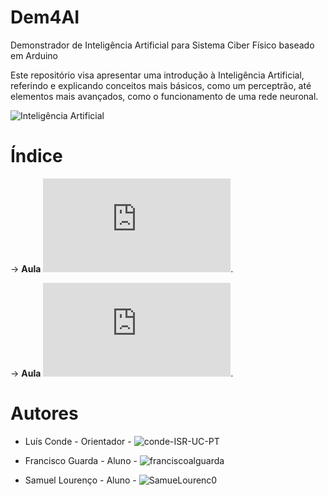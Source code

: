 # Dem4AI
Demonstrador de Inteligência Artificial para Sistema Ciber Físico baseado em Arduino

Este repositório visa apresentar uma introdução à Inteligência Artificial, referindo e explicando conceitos mais básicos, como um perceptrão, até elementos mais avançados, como o funcionamento de uma rede neuronal.



![Inteligência Artificial](https://static.globalnoticias.pt/dn/image.jpg?brand=DN&type=generate&guid=8f17d617-5115-442d-be6d-1839e786d46e&w=800&h=450&t=20221225215537)


# Índice

-> **Aula** ![1. Introdução à Inteligência Artificial](https://github.com/ipleiria-robotics/Dem4AI/blob/main/1_Documenta%C3%A7%C3%A3o/Introdu%C3%A7%C3%A3o%20%C3%A0%20Intelig%C3%AAncia%20Artificial.pdf).

-> **Aula** ![2. Redes Neuronais](https://github.com/ipleiria-robotics/Dem4AI/blob/main/1_Documenta%C3%A7%C3%A3o/Redes%20Neuronais.pdf).


# Autores
 
 - Luís Conde - Orientador - ![conde-ISR-UC-PT](https://github.com/conde-ISR-UC-PT)
 
 - Francisco Guarda - Aluno - ![franciscoalguarda]()
 - Samuel Lourenço  - Aluno - ![SamueLourenc0](https://github.com/SamueLourenc0)
